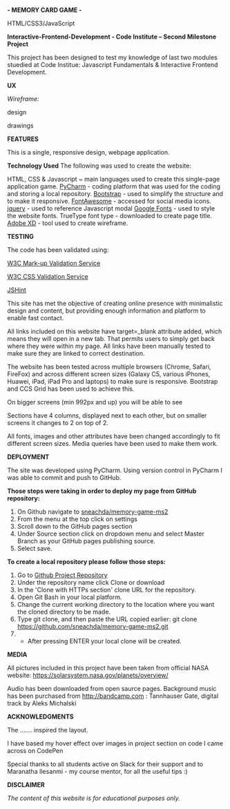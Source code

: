 **- MEMORY CARD GAME -**

HTML/CSS3/JavaScript

**Interactive-Frontend-Development - Code Institute – Second Milestone Project**

This project has been designed to test my knowledge of last two modules stuedied at Code Institue: Javascript Fundamentals & Interactive Frontend Development.



**UX**


*Wireframe:*

design

drawings

**FEATURES**

This is a single, responsive design, webpage application.

**Technology Used**
The following was used to create the website:

HTML, CSS & Javascript ~ main languages used to create this single-page application game.
[PyCharm](http://https://www.jetbrains.com/pycharm/ "PyCharm") - coding platform that was used for the coding and storing a local repository.
[Bootstrap](http://https://www.bootstrapcdn.com/ "Bootstrap") - used to simplify the structure and to make it responsive.
[FontAwesome](http://https://fontawesome.com/ "FontAwesome") - accessed for social media icons.
[jquery](http://https://jquery.com/ "jquery") - used to reference Javascript modal
[Google Fonts](http://https://fonts.google.com/ "Google Fonts") - used to style the website fonts.
TrueType font type - downloaded to create page title.
[Adobe XD](http://https://www.adobe.com/uk/products/xd.html?sdid=88X75SKR&mv=search&ef_id=Cj0KCQjwuZDtBRDvARIsAPXFx3CkjvkCMAGlNMBo5sLiFbGiWlBD_JhHCMMfJRGOsp8QwQMTbKwrj8AaAuOVEALw_wcB:G:s&s_kwcid=AL!3085!3!340667162876!e!!g!!adobe%20xd "Adobe XD") - tool used to create wireframe.


**TESTING**

The code has been validated using:

[W3C Mark-up Validation Service](http://https://validator.w3.org/ "W3C Mark-up Validation Service")

[W3C CSS Validation Service](http://https://jigsaw.w3.org/css-validator/ "W3C CSS Validation Service")

[JSHint](https://jshint.com "JSHint")

This site has met the objective of creating online presence with minimalistic design and content, but providing enough information and platform to enable fast contact.

All links included on this website have target=_blank attribute added, which means they will open in a new tab. That permits users to simply get back where they were within my page. All links have been manually tested to make sure they are linked to correct destination.

The website has been tested across multiple browsers (Chrome, Safari, FireFox) and across different screen sizes (Galaxy C5, various iPhones, Huawei, iPad, iPad Pro and laptops) to make sure is responsive. Bootstrap and CCS Grid has been used to achieve this.

On bigger screens (min 992px and up) you will be able to see 

Sections have 4 columns, displayed next to each other, but on smaller screens it changes to 2 on top of 2.

All fonts, images and other attributes have been changed accordingly to fit different screen sizes. Media queries have been used to make them work.



**DEPLOYMENT**

The site was developed using PyCharm. Using version control in PyCharm I was able to commit and push to GitHub.

**Those steps were taking in order to deploy my page from GitHub repository:**

1. On Github navigate to [sneachda/memory-game-ms2](http://https://github.com/sneachda/memory-game-ms2 "sneachda/memory-game-ms2")
2.  From the menu at the top click on settings
3.  Scroll down to the GitHub pages section
4. Under Source section click on dropdown menu and select Master Branch as your GitHub pages publishing source.
5. Select save.

**To create a local repository please follow those steps:**

1. Go to [Github Project Repository](http://https://github.com/sneachda/memory-game-ms2 "Github Project Repository")
2. Under the repository name click Clone or download
3. In the 'Clone with HTTPs section' clone URL for the repository.
4. Open Git Bash in your local platform.
5. Change the current working directory to the location where you want the cloned directory to be made.
6. Type git clone, and then paste the URL copied earlier: git clone https://github.com/sneachda/memory-game-ms2.git
7. - After pressing ENTER your local clone will be created.


**MEDIA**

All pictures included in this project have been taken from official NASA website: https://solarsystem.nasa.gov/planets/overview/

Audio has been downloaded from open saurce pages. 
Background music has been purchased from http://bandcamp.com : Tannhauser Gate, digital track by Aleks Michalski


**ACKNOWLEDGMENTS**

The ....... inspired the layout.

I have based my hover effect over images in project section on code I came across on CodePen

Special thanks to all students active on Slack for their support and to Maranatha Ilesanmi - my course mentor, for all the useful tips :)

**DISCLAIMER**

*The content of this website is for educational purposes only.*
